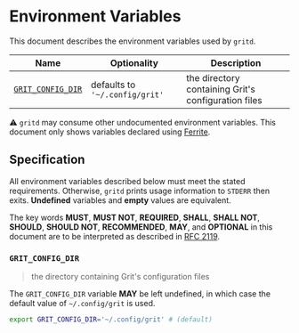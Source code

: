 # Environment Variables

This document describes the environment variables used by `gritd`.

| Name                | Optionality                    | Description                                         |
| ------------------- | ------------------------------ | --------------------------------------------------- |
| [`GRIT_CONFIG_DIR`] | defaults to `'~/.config/grit'` | the directory containing Grit's configuration files |

⚠️ `gritd` may consume other undocumented environment variables. This document
only shows variables declared using [Ferrite].

## Specification

All environment variables described below must meet the stated requirements.
Otherwise, `gritd` prints usage information to `STDERR` then exits.
**Undefined** variables and **empty** values are equivalent.

The key words **MUST**, **MUST NOT**, **REQUIRED**, **SHALL**, **SHALL NOT**,
**SHOULD**, **SHOULD NOT**, **RECOMMENDED**, **MAY**, and **OPTIONAL** in this
document are to be interpreted as described in [RFC 2119].

### `GRIT_CONFIG_DIR`

> the directory containing Grit's configuration files

The `GRIT_CONFIG_DIR` variable **MAY** be left undefined, in which case the
default value of `~/.config/grit` is used.

```bash
export GRIT_CONFIG_DIR='~/.config/grit' # (default)
```

<!-- references -->

[ferrite]: https://github.com/dogmatiq/ferrite
[`grit_config_dir`]: #GRIT_CONFIG_DIR
[rfc 2119]: https://www.rfc-editor.org/rfc/rfc2119.html
